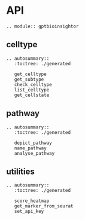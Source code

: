 # API

```{eval-rst}
.. module:: gptbioinsightor
```

## celltype

```{eval-rst}
.. autosummary::
   :toctree: ./generated

   get_celltype
   get_subtype
   check_celltype
   list_celltype
   get_cellstate
```


## pathway

```{eval-rst}
.. autosummary::
   :toctree: ./generated

   depict_pathway
   name_pathway
   analyse_pathway
```

## utilities

```{eval-rst}
.. autosummary::
   :toctree: ./generated

   score_heatmap
   get_marker_from_seurat
   set_api_key
```
